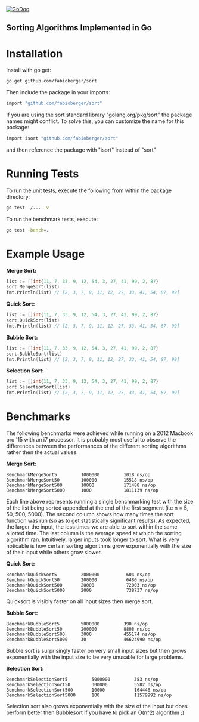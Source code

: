 [![GoDoc](http://godoc.org/github.com/fabioberger/sort?status.svg)](https://godoc.org/github.com/fabioberger/sort)

Sorting Algorithms Implemented in Go
-----------------------------------------------

# Installation

Install with go get:

```bash
go get github.com/fabioberger/sort
```

Then include the package in your imports:

```bash
import "github.com/fabioberger/sort"
```

If you are using the sort standard library "golang.org/pkg/sort" the package names might conflict. To solve this, you can customize the name for this package:

```bash
import isort "github.com/fabioberger/sort"
```

and then reference the package with "isort" instead of "sort"

# Running Tests

To run the unit tests, execute the following from within the package directory:

```bash
go test ./... -v
```

To run the benchmark tests, execute:

```bash
go test -bench=.
```

# Example Usage

**Merge Sort:**

```go
list := []int{11, 7, 33, 9, 12, 54, 3, 27, 41, 99, 2, 87}
sort.MergeSort(list)
fmt.Println(list) // [2, 3, 7, 9, 11, 12, 27, 33, 41, 54, 87, 99]
```

**Quick Sort:**

```go
list := []int{11, 7, 33, 9, 12, 54, 3, 27, 41, 99, 2, 87}
sort.QuickSort(list)
fmt.Println(list) // [2, 3, 7, 9, 11, 12, 27, 33, 41, 54, 87, 99]
```

**Bubble Sort:**

```go
list := []int{11, 7, 33, 9, 12, 54, 3, 27, 41, 99, 2, 87}
sort.BubbleSort(list)
fmt.Println(list) // [2, 3, 7, 9, 11, 12, 27, 33, 41, 54, 87, 99]
```

**Selection Sort:**

```go
list := []int{11, 7, 33, 9, 12, 54, 3, 27, 41, 99, 2, 87}
sort.SelectionSort(list)
fmt.Println(list) // [2, 3, 7, 9, 11, 12, 27, 33, 41, 54, 87, 99]
```

# Benchmarks

The following benchmarks were achieved while running on a 2012 Macbook pro '15 with an i7 processor. It is probably most useful to observe the differences between the performances of the different sorting algorithms rather then the actual values.

**Merge Sort:**

```
BenchmarkMergeSort5	 		1000000	      	1018 ns/op
BenchmarkMergeSort50	   	100000	     	15518 ns/op
BenchmarkMergeSort500	   	10000	    	171488 ns/op
BenchmarkMergeSort5000	    1000	   		1811139 ns/op
```
Each line above represents running a single benchmarking test with the size of the list being sorted appended at the end of the first segment (i.e n = 5, 50, 500, 5000). The second column shows how many times the sort function was run (so as to get statistically significant results). As expected, the larger the input, the less times we are able to sort within the same allotted time. The last column is the average speed at which the sorting algorithm ran. Intuitively, larger inputs took longer to sort. What is very noticable is how certain sorting algorithms grow exponentially with the size of their input while others grow slower.

**Quick Sort:**

```
BenchmarkQuickSort5	 		2000000	      	 604 ns/op
BenchmarkQuickSort50	  	200000	      	 6480 ns/op
BenchmarkQuickSort500	   	20000	     	 72003 ns/op
BenchmarkQuickSort5000	    2000	    	 738737 ns/op
```
Quicksort is visibly faster on all input sizes then merge sort.

**Bubble Sort:**

```
BenchmarkBubbleSort5	 	5000000	       	390 ns/op
BenchmarkBubbleSort50	  	200000	      	8808 ns/op
BenchmarkBubbleSort500	    3000	    	455174 ns/op
BenchmarkBubbleSort5000	    30	  			46624990 ns/op
```

Bubble sort is surprisingly faster on very small input sizes but then grows exponentially with the input size to be very unusable for large problems.

**Selection Sort:**

```
BenchmarkSelectionSort5	 		5000000	       	383 ns/op
BenchmarkSelectionSort50	  	300000	      	5582 ns/op
BenchmarkSelectionSort500	   	10000	    	164446 ns/op
BenchmarkSelectionSort5000	    100	  			11579992 ns/op
```

Selection sort also grows exponentially with the size of the input but does perform better then Bubblesort if you have to pick an O(n^2) algorithm ;)